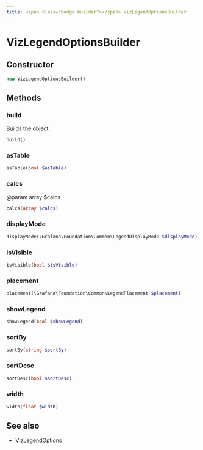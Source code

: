 ```yaml
---
title: <span class="badge builder"></span> VizLegendOptionsBuilder
---
```

# <span class="badge builder"></span> VizLegendOptionsBuilder

## Constructor

```php
new VizLegendOptionsBuilder()
```
## Methods

### <span class="badge object-method"></span> build

Builds the object.

```php
build()
```

### <span class="badge object-method"></span> asTable

```php
asTable(bool $asTable)
```

### <span class="badge object-method"></span> calcs

@param array<string> $calcs

```php
calcs(array $calcs)
```

### <span class="badge object-method"></span> displayMode

```php
displayMode(\Grafana\Foundation\Common\LegendDisplayMode $displayMode)
```

### <span class="badge object-method"></span> isVisible

```php
isVisible(bool $isVisible)
```

### <span class="badge object-method"></span> placement

```php
placement(\Grafana\Foundation\Common\LegendPlacement $placement)
```

### <span class="badge object-method"></span> showLegend

```php
showLegend(bool $showLegend)
```

### <span class="badge object-method"></span> sortBy

```php
sortBy(string $sortBy)
```

### <span class="badge object-method"></span> sortDesc

```php
sortDesc(bool $sortDesc)
```

### <span class="badge object-method"></span> width

```php
width(float $width)
```

## See also

 * <span class="badge object-type-class"></span> [VizLegendOptions](./object-VizLegendOptions.md)
